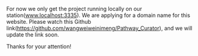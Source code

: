 For now we only get the project running locally on our station(www.localhost:3335). We are applying for a domain name for this website. Please watch this Github link(https://github.com/wangweiweinimeng/Pathway_Curator), and we will update the link soon.

Thanks for your attention!

